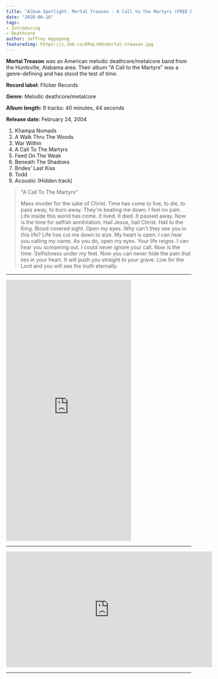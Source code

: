 ```yaml
---
title: "Album Spotlight: Mortal Treason - A Call to the Martyrs (FREE DOWNLOAD)"
date: "2020-06-16"
tags:
- Introducing
- Deathcore
author: Jeffrey Agyepong
featuredimg: https://i.ibb.co/BPwLrbH/mortal-treason.jpg
---
```


**Mortal Treason** was an American melodic deathcore/metalcore band from the Huntsville, Alabama area. Their album "A Call to the Martyrs" was a genre-defining and has stood the test of time.

**Record label:** Flicker Records

**Genre:** Melodic deathcore/metalcore

**Album length:** 9 tracks: 40 minutes, 44 seconds

**Release date:** February 24, 2004

1. Khampa Nomads
2. A Walk Thru The Woods
3. War Within
4. A Call To The Martyrs
5. Feed On The Weak
6. Beneath The Shadows
7. Brides' Last Kiss
8. Todd
9. Acoustic (Hidden track)

> "A Call To The Martyrs"
> 
> Mass murder for the sake of Christ. Time has come to live, to die, to pass away, to burn away. They're beating me down. I feel no pain. Life inside this world has come. It lived. It died. It passed away. Now is the time for selfish annihilation. Hail Jesus, hail Christ. Hail to the King. Blood covered sight. Open my eyes. Why can't they see you in this life? Life has cut me down to size. My heart is open. I can hear you calling my name. As you do, open my eyes. Your life reigns. I can hear you screaming out. I could never ignore your call. Now is the time. Selfishness under my feet. Now you can never hide the pain that lies in your heart. It will push you straight to your grave. Live for the Lord and you will see the truth eternally.

<hr>

<iframe style="border: 0; width: 340px; height: 710px;" src="https://bandcamp.com/EmbeddedPlayer/album=3972576703/size=large/bgcol=333333/linkcol=0f91ff/transparent=true/" seamless><a href="https://alabamadiymusicarchive.bandcamp.com/album/mortal-treason-a-call-to-the-martyrs">MORTAL TREASON- A CALL TO THE MARTYRS by Mortal Treason</a></iframe>

<hr>

<div class="video-container"><iframe src="https://www.youtube.com/embed/rPZThR5V8d4" width="560" height="315" frameborder="0"></iframe></div>

<hr>